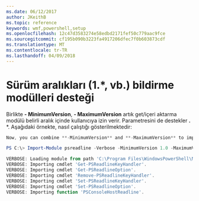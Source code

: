 ```yaml
---
ms.date: 06/12/2017
author: JKeithB
ms.topic: reference
keywords: wmf,powershell,setup
ms.openlocfilehash: 12c47d3583274e58edbd2171fef50c779aac9fce
ms.sourcegitcommit: cf195b090b3223fa4917206dfec7f0b603873cdf
ms.translationtype: MT
ms.contentlocale: tr-TR
ms.lasthandoff: 04/09/2018
---
```

# <a name="modules-support-for-declaring-version-ranges-1-etc"></a>Sürüm aralıkları (1.*, vb.) bildirme modülleri desteği
Birlikte **- MinimumVersion**, **- MaximumVersion** artık get/içeri aktarma modülü belirli aralık içinde kullanıcıya izin verir. Parametresini de destekler **.** \*. Aşağıdaki örnekte, nasıl çalıştığı gösterilmektedir:

```powershell
Now, you can combine **-MinimumVersion** and **-MaximumVersion** to import module within specific range:

PS C:\> Import-Module psreadline -Verbose -MinimumVersion 1.0 -MaximumVersion 1.2.*

VERBOSE: Loading module from path 'C:\Program Files\WindowsPowerShell\Modules\psreadline\1.1\psreadline.psd1'.
VERBOSE: Importing cmdlet 'Get-PSReadlineKeyHandler'.
VERBOSE: Importing cmdlet 'Get-PSReadlineOption'.
VERBOSE: Importing cmdlet 'Remove-PSReadlineKeyHandler'.
VERBOSE: Importing cmdlet 'Set-PSReadlineKeyHandler'.
VERBOSE: Importing cmdlet 'Set-PSReadlineOption'.
VERBOSE: Importing function 'PSConsoleHostReadline'.
```